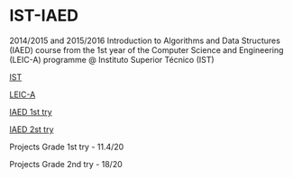 # IST-IAED

2014/2015 and 2015/2016 Introduction to Algorithms and Data Structures (IAED) course from the 1st year of the Computer Science and Engineering (LEIC-A) programme @ Instituto Superior Técnico (IST)

[IST](https://tecnico.ulisboa.pt/en/)

[LEIC-A](https://fenix.tecnico.ulisboa.pt/cursos/leic-a)

[IAED 1st try](https://fenix.tecnico.ulisboa.pt/disciplinas/IAED764511/2014-2015/2-semestre)

[IAED 2st try](https://fenix.tecnico.ulisboa.pt/disciplinas/IAED76451113/2015-2016/2-semestre)

Projects Grade 1st try - 11.4/20

Projects Grade 2nd try - 18/20
